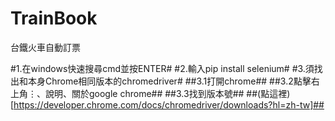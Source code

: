 # TrainBook
台鐵火車自動訂票

#1.在windows快速搜尋cmd並按ENTER#
#2.輸入pip install selenium#
#3.須找出和本身Chrome相同版本的chromedriver#
##3.1打開chrome##
##3.2點擊右上角⋮、說明、關於google chrome##
##3.3找到版本號##
##(點這裡)[https://developer.chrome.com/docs/chromedriver/downloads?hl=zh-tw]##
